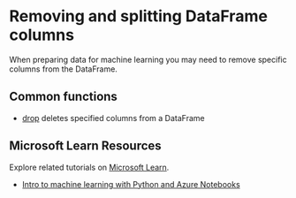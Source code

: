 # Removing and splitting DataFrame columns

When preparing data for machine learning you may need to remove specific columns from the DataFrame.

## Common functions

- [drop](https://pandas.pydata.org/pandas-docs/stable/reference/api/pandas.DataFrame.drop.html) deletes specified columns from a DataFrame

## Microsoft Learn Resources

Explore related tutorials on [Microsoft Learn](https://learn.microsoft.com/?WT.mc_id=python-c9-niner).

- [Intro to machine learning with Python and Azure Notebooks](https://docs.microsoft.com/learn/paths/intro-to-ml-with-python/?WT.mc_id=python-c9-niner)
